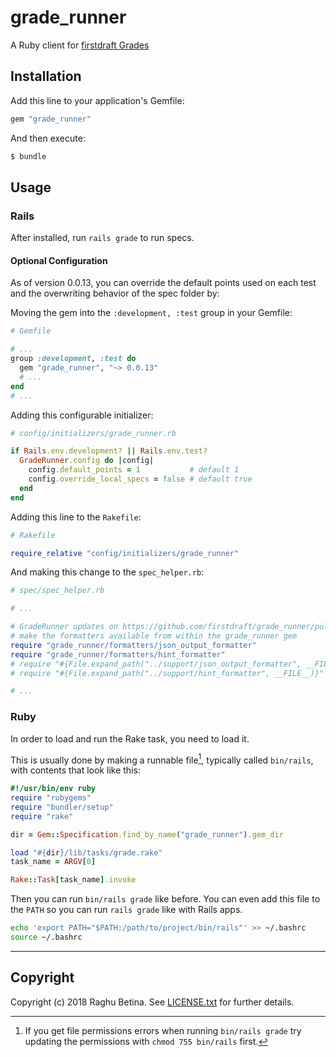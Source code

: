 # grade_runner

A Ruby client for [firstdraft Grades](https://grades.firstdraft.com)


## Installation

Add this line to your application's Gemfile:

```ruby
gem "grade_runner"
```

And then execute:
```bash
$ bundle
```

## Usage

### Rails

After installed, run `rails grade` to run specs.

#### Optional Configuration

As of version 0.0.13, you can override the default points used on each test and the overwriting behavior of the spec folder by:

Moving the gem into the `:development, :test` group in your Gemfile:

```ruby
# Gemfile

# ...
group :development, :test do
  gem "grade_runner", "~> 0.0.13"
  # ...
end
# ...
```

Adding this configurable initializer:

```rb
# config/initializers/grade_runner.rb

if Rails.env.development? || Rails.env.test?
  GradeRunner.config do |config|
    config.default_points = 1           # default 1
    config.override_local_specs = false # default true
  end
end
```

Adding this line to the `Rakefile`:

```rb
# Rakefile

require_relative "config/initializers/grade_runner"
```

And making this change to the `spec_helper.rb`:

```rb
# spec/spec_helper.rb

# ...

# GradeRunner updates on https://github.com/firstdraft/grade_runner/pull/88
# make the formatters available from within the grade_runner gem
require "grade_runner/formatters/json_output_formatter"
require "grade_runner/formatters/hint_formatter"
# require "#{File.expand_path("../support/json_output_formatter", __FILE__)}"
# require "#{File.expand_path("../support/hint_formatter", __FILE__)}"

# ...
```

### Ruby

In order to load and run the Rake task, you need to load it.

This is usually done by making a runnable file[^1], typically called `bin/rails`, with contents that look like this:

```rb
#!/usr/bin/env ruby
require "rubygems"
require "bundler/setup"
require "rake"

dir = Gem::Specification.find_by_name("grade_runner").gem_dir

load "#{dir}/lib/tasks/grade.rake"
task_name = ARGV[0]

Rake::Task[task_name].invoke
```

Then you can run `bin/rails grade` like before. You can even add this file to the `PATH` so you can run `rails grade` like with Rails apps.

```bash
echo 'export PATH="$PATH:/path/to/project/bin/rails"' >> ~/.bashrc
source ~/.bashrc
```

---

[^1]: If you get file permissions errors when running `bin/rails grade` try updating the permissions with `chmod 755 bin/rails` first.

Copyright
---------

Copyright (c) 2018 Raghu Betina. See [LICENSE.txt](LICENSE.txt) for further details.
